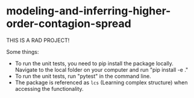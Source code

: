 # modeling-and-inferring-higher-order-contagion-spread

THIS IS A RAD PROJECT!

Some things:

* To run the unit tests, you need to pip install the package locally. Navigate to the local folder on your computer and run "pip install -e ."
* To run the unit tests, run "pytest" in the command line.
* The package is referenced as `lcs` (Learning complex structure) when accessing the functionality.
